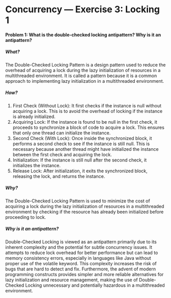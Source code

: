 # Concurrency — Exercise 3: Locking 1

#### Problem 1: What is the double-checked locking antipattern? Why is it an antipattern?

##### What?

The Double-Checked Locking Pattern is a design pattern used to reduce the overhead of acquiring a lock during the lazy
initialization of resources in a multithreaded environment. It is called a pattern because it is a common approach to
implementing lazy initialization in a multithreaded environment.

##### How?

1. First Check (Without Lock): It first checks if the instance is null without acquiring a lock. This is to avoid the
   overhead of locking if the instance is already initialized.
2. Acquiring Lock: If the instance is found to be null in the first check, it proceeds to synchronize a block of code to
   acquire a lock. This ensures that only one thread can initialize the instance.
3. Second Check (With Lock): Once inside the synchronized block, it performs a second check to see if the instance is
   still null. This is necessary because another thread might have initialized the instance between the first check and
   acquiring the lock.
4. Initialization: If the instance is still null after the second check, it initializes the instance.
5. Release Lock: After initialization, it exits the synchronized block, releasing the lock, and returns the instance.

##### Why?

The Double-Checked Locking Pattern is used to minimize the cost of acquiring a lock during the lazy initialization of
resources in a multithreaded environment by checking if the resource has already been initialized before proceeding to
lock.

##### Why is it an antipattern?

Double-Checked Locking is viewed as an antipattern primarily due to its inherent complexity and the potential for
subtle concurrency issues. It attempts to reduce lock overhead for better performance but can lead to memory consistency
errors, especially in languages like Java without proper use of the volatile keyword. This complexity increases the risk
of bugs that are hard to detect and fix. Furthermore, the advent of modern programming constructs provides simpler and
more reliable alternatives for lazy initialization and resource management, making the use of Double-Checked Locking
unnecessary and potentially hazardous in a multithreaded environment.
